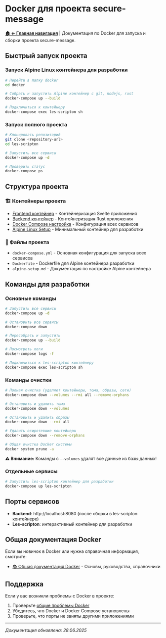 # Docker для проекта secure-message

**[🏠 ← Главная навигация](../links.md)** | Документация по Docker для запуска и сборки проекта secure-message.

## Быстрый запуск проекта

### Запуск Alpine Linux контейнера для разработки

```bash
# Перейти в папку docker
cd docker

# Собрать и запустить Alpine контейнер с git, nodejs, rust
docker-compose up --build

# Подключиться к контейнеру
docker-compose exec les-scripton sh
```

### Запуск полного проекта

```bash
# Клонировать репозиторий
git clone <repository-url>
cd les-scripton

# Запустить все сервисы
docker-compose up -d

# Проверить статус
docker-compose ps
```

## Структура проекта

### 🏗️ Контейнеры проекта
- [Frontend контейнер](./project/frontend.md) - Контейнеризация Svelte приложения
- [Backend контейнер](./project/backend.md) - Контейнеризация Rust приложения
- [Docker Compose настройка](./project/docker-compose.md) - Конфигурация всех сервисов
- [Alpine Linux Setup](./alpine-setup.md) - Минимальный контейнер для разработки

### 📁 Файлы проекта
- `docker-compose.yml` - Основная конфигурация для запуска всех сервисов
- `Dockerfile` - Dockerfile для Alpine контейнера разработки
- `alpine-setup.md` - Документация по настройке Alpine контейнера

## Команды для разработки

### Основные команды
```bash
# Запустить все сервисы
docker-compose up -d

# Остановить все сервисы
docker-compose down

# Пересобрать и запустить
docker-compose up --build

# Посмотреть логи
docker-compose logs -f

# Подключиться к les-scripton контейнеру
docker-compose exec les-scripton sh
```

### Команды очистки
```bash
# Полная очистка (удаляет контейнеры, тома, образы, сети)
docker-compose down --volumes --rmi all --remove-orphans

# Остановить и удалить тома
docker-compose down --volumes

# Остановить и удалить образы
docker-compose down --rmi all

# Удалить осиротевшие контейнеры
docker-compose down --remove-orphans

# Общая очистка Docker системы
docker system prune -a
```

**⚠️ Внимание:** Команды с `--volumes` удалят все данные из базы данных!

### Отдельные сервисы
```bash
# Запустить les-scripton контейнер для разработки
docker-compose up les-scripton
```

## Порты сервисов

- **Backend**: http://localhost:8080 (после сборки в les-scripton контейнере)
- **Les-scripton**: интерактивный контейнер для разработки

## Общая документация Docker

Если вы новичок в Docker или нужна справочная информация, смотрите:
- [📚 Общая документация Docker](./docker-general/README.md) - Основы, руководства, справочники

## Поддержка

Если у вас возникли проблемы с Docker в проекте:
1. Проверьте [общие проблемы Docker](./docker-general/troubleshooting/common-errors.md)
2. Убедитесь, что Docker и Docker Compose установлены
3. Проверьте, что порты не заняты другими приложениями

---

*Документация обновлена: 28.06.2025*

